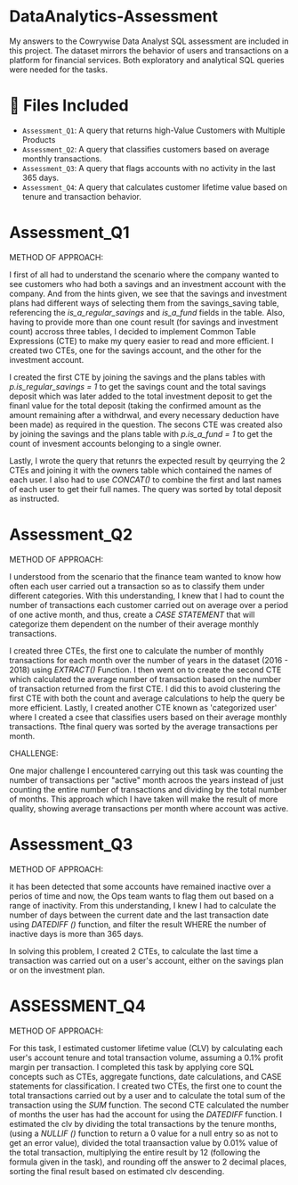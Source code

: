 # DataAnalytics-Assessment

My answers to the Cowrywise Data Analyst SQL assessment are included in this project.  The dataset mirrors the behavior of users and transactions on a platform for financial services.  Both exploratory and analytical SQL queries were needed for the tasks.

# 📁 Files Included

- `Assessment_Q1`: A query that returns high-Value Customers with Multiple Products
- `Assessment_Q2`: A query that classifies customers based on average monthly transactions.
- `Assessment_Q3`: A query that flags accounts with no activity in the last 365 days.
- `Assessment_Q4`: A query that calculates customer lifetime value based on tenure and transaction behavior.

# Assessment_Q1

METHOD OF APPROACH:

I first of all had to understand the scenario where the company wanted to see customers who had both a savings and an investment account with the company. And from the hints given, we see that the savings and investment plans had different ways of selecting them from the savings_saving table, referencing the *is_a_regular_savings* and *is_a_fund* fields in the table. Also, having to provide more than one count result (for savings and investment count) accross three tables, I decided to implement Common Table Expressions (CTE) to make my query easier to read and more efficient. I created two CTEs, one for the savings account, and the other for the investment account.

I created the first CTE by joining the savings and the plans tables with *p.is_regular_savings = 1* to get the savings count and the total savings deposit which was later added to the total investment deposit to get the finanl value for the total deposit (taking the confirmed amount as the amount remaining after a withdrwal, and every necessary deduction have been made) as required in the question. The secons CTE was created also by joining the savings and the plans table with *p.is_a_fund = 1* to get the count of invesment accounts belonging to a single owner.

Lastly, I wrote the query that retunrs the expected result by qeurrying the 2 CTEs and joining it with the owners table which contained the names of each user. I also had to use *CONCAT()* to combine the first and last names of each user to get their full names. The query was sorted by total deposit as instructed.

# Assessment_Q2

METHOD OF APPROACH:

I understood from the scenario that the finance team wanted to know how often each user carried out a transaction so as to classify them under different categories. With this understanding, I knew that I had to count the number of transactions each customer carried out on average over a period of one active month, and thus, create a *CASE STATEMENT* that will categorize them dependent on the number of their average monthly transactions.

I created three CTEs, the first one to calculate the number of monthly transactions for each month over the number of years in the dataset (2016 - 2018) using *EXTRACT()* Function. I then went on to create the second CTE which calculated the average number of transaction based on the number of transaction returned from the first CTE. I did this to avoid clustering the first CTE with both the count and average calculations to help the query be more efficient. Lastly, I created another CTE known as 'categorized user' where I created a csee that classifies users based on their average monthly transactions. Tthe final query was sorted by the average transactions per month.

CHALLENGE:

One major challenge I encountered carrying out this task was counting the number of transactions per "active" month acroos the years instead of just counting the entire number of transactions and dividing by the total number of months. This approach which I have taken will make the result of more quality, showing average transactions per month where account was active.

# Assessment_Q3

METHOD OF APPROACH:

it has been detected that some accounts have remained inactive over a perios of time and now, the Ops team wants to flag them out based on a range of inactivity. From this understanding, I knew I had to calculate the number of days between the current date and the last transaction date using *DATEDIFF ()* function, and filter the result WHERE the number of inactive days is more than 365 days.

In solving this problem, I created 2 CTEs, to calculate the last time a transaction was carried out on a user's account, either on the savings plan or on the investment plan. 

# ASSESSMENT_Q4

METHOD OF APPROACH:

For this task, I estimated customer lifetime value (CLV) by calculating each user's account tenure and total transaction volume, assuming a 0.1% profit margin per transaction. I completed this task by applying core SQL concepts such as CTEs, aggregate functions, date calculations, and CASE statements for classification. I created two CTEs, the first one to count the total transactions carried out by a user and to calculate the total sum of the transaction using the *SUM* function. The second CTE calculated the number of months the user has had the account for using the *DATEDIFF* function. I estimated the clv by dividing the total transactions by the tenure months, (using a *NULLIF ()* function to return a 0 value for a null entry so as not to get an error value), divided the total traansaction value by 0.01% value of the total transaction, multiplying the entire result by 12 (following the formula given in the task), and rounding off the answer to 2 decimal places, sorting the final result based on estimated clv descending.
